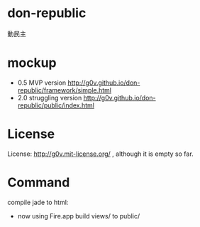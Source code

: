 don-republic
============
動民主

mockup
============
* 0.5 MVP version http://g0v.github.io/don-republic/framework/simple.html
* 2.0 struggling version http://g0v.github.io/don-republic/public/index.html

License
============
License: http://g0v.mit-license.org/ , although it is empty so far.

Command
============
compile jade to html:
* now using Fire.app build views/ to public/
